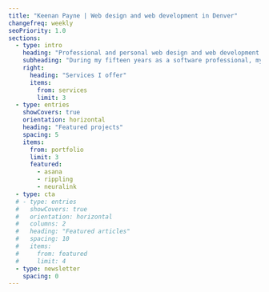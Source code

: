```yaml
---
title: "Keenan Payne | Web design and web development in Denver"
changefreq: weekly
seoPriority: 1.0
sections:
  - type: intro
    heading: "Professional and personal web design and web development services"
    subheading: "During my fifteen years as a software professional, my work <br />has helped companies generate <strong>millions in revenue</strong>, sign up <strong>millions of SaaS users</strong>, and empowered global organizations with <strong>scalable software</strong>"
    right:
      heading: "Services I offer"
      items:
        from: services
        limit: 3
  - type: entries
    showCovers: true
    orientation: horizontal
    heading: "Featured projects"
    spacing: 5
    items:
      from: portfolio
      limit: 3
      featured:
        - asana
        - rippling
        - neuralink
  - type: cta
  # - type: entries
  #   showCovers: true
  #   orientation: horizontal
  #   columns: 2
  #   heading: "Featured articles"
  #   spacing: 10
  #   items:
  #     from: featured
  #     limit: 4
  - type: newsletter
    spacing: 0
---
```

